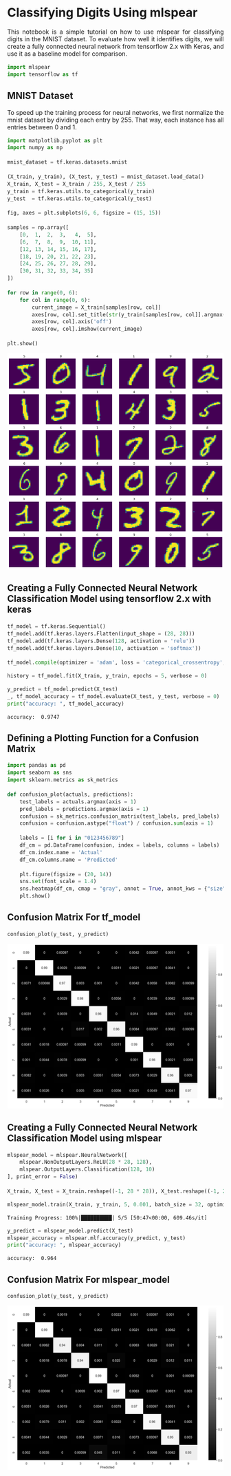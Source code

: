 # Classifying Digits Using mlspear

<div style='text-align: justify'>This notebook is a simple tutorial on how to use mlspear for classifying digits in the MNIST dataset. To evaluate how well it identifies digits, we will create a fully connected neural network from tensorflow 2.x with Keras, and use it as a baseline model for comparison.</div>


```python
import mlspear
import tensorflow as tf
```

## MNIST Dataset

<div style='text-align: justify'>To speed up the training process for neural networks, we first normalize the mnist dataset by dividing each entry by 255. That way, each instance has all entries between 0 and 1. </div>


```python
import matplotlib.pyplot as plt
import numpy as np

mnist_dataset = tf.keras.datasets.mnist

(X_train, y_train), (X_test, y_test) = mnist_dataset.load_data()
X_train, X_test = X_train / 255, X_test / 255
y_train = tf.keras.utils.to_categorical(y_train)
y_test  = tf.keras.utils.to_categorical(y_test)

fig, axes = plt.subplots(6, 6, figsize = (15, 15))

samples = np.array([
    [0,  1,  2,  3,   4,  5],
    [6,  7,  8,  9,  10, 11],
    [12, 13, 14, 15, 16, 17],
    [18, 19, 20, 21, 22, 23],
    [24, 25, 26, 27, 28, 29],
    [30, 31, 32, 33, 34, 35]
])

for row in range(0, 6):
    for col in range(0, 6):
        current_image = X_train[samples[row, col]]
        axes[row, col].set_title(str(y_train[samples[row, col]].argmax()))
        axes[row, col].axis('off')
        axes[row, col].imshow(current_image)
        
plt.show()
```


![png](output_5_0.png)


## Creating a Fully Connected Neural Network Classification Model using tensorflow 2.x with keras


```python
tf_model = tf.keras.Sequential()
tf_model.add(tf.keras.layers.Flatten(input_shape = (28, 28)))
tf_model.add(tf.keras.layers.Dense(128, activation = 'relu'))
tf_model.add(tf.keras.layers.Dense(10, activation = 'softmax'))

tf_model.compile(optimizer = 'adam', loss = 'categorical_crossentropy', metrics = ['accuracy'])
```


```python
history = tf_model.fit(X_train, y_train, epochs = 5, verbose = 0)
```


```python
y_predict = tf_model.predict(X_test)
_, tf_model_accuracy = tf_model.evaluate(X_test, y_test, verbose = 0)
print("accuracy: ", tf_model_accuracy)
```

    accuracy:  0.9747


## Defining a Plotting Function for a Confusion Matrix


```python
import pandas as pd
import seaborn as sns
import sklearn.metrics as sk_metrics

def confusion_plot(actuals, predictions):
    test_labels = actuals.argmax(axis = 1)
    pred_labels = predictions.argmax(axis = 1)
    confusion = sk_metrics.confusion_matrix(test_labels, pred_labels)
    confusion = confusion.astype("float") / confusion.sum(axis = 1)
    
    labels = [i for i in "0123456789"]
    df_cm = pd.DataFrame(confusion, index = labels, columns = labels)
    df_cm.index.name = 'Actual'
    df_cm.columns.name = 'Predicted'
    
    plt.figure(figsize = (20, 14))
    sns.set(font_scale = 1.4)
    sns.heatmap(df_cm, cmap = "gray", annot = True, annot_kws = {"size": 16})
    plt.show()
```

## Confusion Matrix For tf_model


```python
confusion_plot(y_test, y_predict)
```


![png](output_13_0.png)


## Creating a Fully Connected Neural Network Classification Model using mlspear


```python
mlspear_model = mlspear.NeuralNetwork([
    mlspear.NonOutputLayers.ReLU(28 * 28, 128), 
    mlspear.OutputLayers.Classification(128, 10)
], print_error = False)

X_train, X_test = X_train.reshape((-1, 28 * 28)), X_test.reshape((-1, 28 * 28))
```


```python
mlspear_model.train(X_train, y_train, 5, 0.001, batch_size = 32, optimizer = 'adam')
```

    Training Progress: 100%|██████████| 5/5 [50:47<00:00, 609.46s/it]



```python
y_predict = mlspear_model.predict(X_test)
mlspear_accuracy = mlspear.mlf.accuracy(y_predict, y_test)
print("accuracy: ", mlspear_accuracy)
```

    accuracy:  0.964


## Confusion Matrix For mlspear_model


```python
confusion_plot(y_test, y_predict)
```


![png](output_19_0.png)

